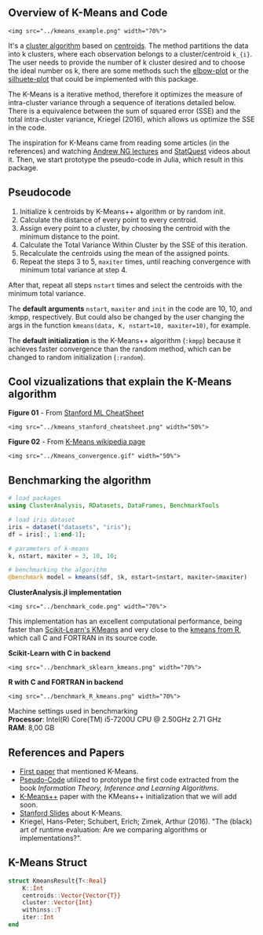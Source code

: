 ## Overview of K-Means and Code

```@raw html
<img src="../kmeans_example.png" width="70%">  
```

It's a [cluster algorithm](https://en.wikipedia.org/wiki/Cluster_analysis#cluster) based on [centroids](https://en.wikipedia.org/wiki/Centroid). The method partitions the data into k clusters, where each observation belongs to a cluster/centroid ``k_{i}``. The user needs to provide the number of k cluster desired and to choose the ideal number os k, there are some methods such the [elbow-plot](https://shorturl.at/iosR7) or the [silhuete-plot](https://shorturl.at/isCJU) that could be implemented with this package.  

The K-Means is a iterative method, therefore it optimizes the measure of intra-cluster variance through a sequence of iterations detailed below. There is a equivalence between the sum of squared error (SSE) and the total intra-cluster variance, Kriegel (2016), which allows us optimize the SSE in the code.

The inspiration for K-Means came from reading some articles (in the references) and watching [Andrew NG lectures](https://www.youtube.com/watch?v=hDmNF9JG3lo) and [StatQuest](https://www.youtube.com/watch?v=4b5d3muPQmA) videos about it. Then, we start prototype the pseudo-code in Julia, which result in this package.

## Pseudocode
1. Initialize k centroids by K-Means++ algorithm or by random init.
2. Calculate the distance of every point to every centroid.
3. Assign every point to a cluster, by choosing the centroid with the minimum distance to the point.
4. Calculate the Total Variance Within Cluster by the SSE of this iteration.
5. Recalculate the centroids using the mean of the assigned points.
6. Repeat the steps 3 to 5, `maxiter` times, until reaching convergence with minimum total variance at step 4.

After that, repeat all steps `nstart` times and select the centroids with the minimum total variance.

The **default arguments** `nstart`, `maxiter` and `init` in the code are 10, 10, and :kmpp, respectively. But could also be changed by the user changing the args in the function `kmeans(data, K, nstart=10, maxiter=10)`, for example.  

The **default initialization** is the K-Means++ algorithm (`:kmpp`) because it achieves faster convergence than the random method, which can be changed to random initialization (`:random`).


## Cool vizualizations that explain the K-Means algorithm
**Figure 01** - From [Stanford ML CheatSheet](https://stanford.edu/~shervine/teaching/cs-229/cheatsheet-unsupervised-learning#clustering)  
```@raw html
<img src="../kmeans_stanford_cheatsheet.png" width="50%">
```


**Figure 02** - From [K-Means wikipedia page](https://en.wikipedia.org/wiki/K-means_clustering#/media/File:K-means_convergence.gif)  
```@raw html
<img src="../Kmeans_convergence.gif" width="50%">  
```

## Benchmarking the algorithm
```julia
# load packages
using ClusterAnalysis, RDatasets, DataFrames, BenchmarkTools

# load iris dataset 
iris = dataset("datasets", "iris");
df = iris[:, 1:end-1];

# parameters of k-means
k, nstart, maxiter = 3, 10, 10;

# benchmarking the algorithm
@benchmark model = kmeans($df, $k, nstart=$nstart, maxiter=$maxiter)
```  

**ClusterAnalysis.jl implementation**
```@raw html
<img src="../benchmark_code.png" width="70%">  
```

This implementation has an excellent computational performance, being faster than [Scikit-Learn's KMeans](https://scikit-learn.org/stable/modules/generated/sklearn.cluster.KMeans.html#sklearn.cluster.KMeans) and very close to the [kmeans from R](https://www.rdocumentation.org/packages/stats/versions/3.6.2/topics/kmeans), which call C and FORTRAN in its source code.

**Scikit-Learn with C in backend**
```@raw html
<img src="../benchmark_sklearn_kmeans.png" width="70%">  
```

**R with C and FORTRAN in backend**
```@raw html
<img src="../benchmark_R_kmeans.png" width="70%">   
```

Machine settings used in benchmarking  
**Processor**: Intel(R) Core(TM) i5-7200U CPU @ 2.50GHz   2.71 GHz  
**RAM**: 8,00 GB   

## References and Papers
- [First paper](http://projecteuclid.org/euclid.bsmsp/1200512992) that mentioned K-Means.
- [Pseudo-Code](http://www.inference.org.uk/mackay/itprnn/ps/284.292.pdf) utilized to prototype the first code extracted from the book *Information Theory, Inference and Learning Algorithms*.
- [K-Means++](http://ilpubs.stanford.edu:8090/778/1/2006-13.pdf) paper with the KMeans++  initialization that we will add soon.
- [Stanford Slides](http://theory.stanford.edu/~sergei/slides/BATS-Means.pdf) about K-Means.
- Kriegel, Hans-Peter; Schubert, Erich; Zimek, Arthur (2016). "The (black) art of runtime evaluation: Are we comparing algorithms or implementations?". 

## K-Means Struct
```julia
struct KmeansResult{T<:Real}
    K::Int
    centroids::Vector{Vector{T}}
    cluster::Vector{Int}
    withinss::T
    iter::Int
end
```
